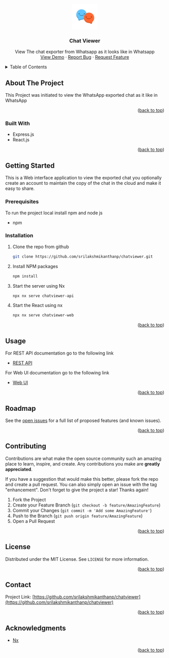 <div id="top"></div>
<!--
*** Thanks for checking out the Best-README-Template. If you have a suggestion
*** that would make this better, please fork the repo and create a pull request
*** or simply open an issue with the tag "enhancement".
*** Don't forget to give the project a star!
*** Thanks again! Now go create something AMAZING! :D
-->


<!-- PROJECT LOGO -->
<br />
<div align="center">
  <a href="https://github.com/srilakshmikanthanp/chatviewer">
    <img src="assets/logo.png" alt="Logo" width="80" height="80">
  </a>

<h3 align="center">Chat Viewer</h3>

  <p align="center">
    View The chat exporter from Whatsapp as it looks like in Whatsapp
    <br />
    <a href="https://github.com/srilakshmikanthanp/chatviewer">View Demo</a>
    ·
    <a href="https://github.com/srilakshmikanthanp/chatviewer/issues">Report Bug</a>
    ·
    <a href="https://github.com/srilakshmikanthanp/chatviewer/issues">Request Feature</a>
  </p>
</div>



<!-- TABLE OF CONTENTS -->
<details>
  <summary>Table of Contents</summary>
  <ol>
    <li>
      <a href="#about-the-project">About The Project</a>
      <ul>
        <li><a href="#built-with">Built With</a></li>
      </ul>
    </li>
    <li>
      <a href="#getting-started">Getting Started</a>
      <ul>
        <li><a href="#prerequisites">Prerequisites</a></li>
        <li><a href="#installation">Installation</a></li>
      </ul>
    </li>
    <li><a href="#usage">Usage</a></li>
    <li><a href="#roadmap">Roadmap</a></li>
    <li><a href="#contributing">Contributing</a></li>
    <li><a href="#license">License</a></li>
    <li><a href="#contact">Contact</a></li>
    <li><a href="#acknowledgments">Acknowledgments</a></li>
  </ol>
</details>



<!-- ABOUT THE PROJECT -->
## About The Project

This Project was initiated to view the WhatsApp exported chat as it like in WhatsApp

<p align="right">(<a href="#top">back to top</a>)</p>

### Built With

* Express.js
* React.js

<p align="right">(<a href="#top">back to top</a>)</p>

<!-- GETTING STARTED -->
## Getting Started

This is a Web interface application to view the exported chat you optionally create an account to maintain the copy of the chat in the cloud and make it easy to share.

### Prerequisites

To run the project local install npm and node js

* npm

### Installation

1. Clone the repo from github

   ```sh
   git clone https://github.com/srilakshmikanthanp/chatviewer.git
   ```
3. Install NPM packages

   ```sh
   npm install
   ```
5. Start the server using Nx

   ```sh
   npx nx serve chatviewer-api 
   ```
7. Start the React using nx

   ```sh
   npx nx serve chatviewer-web
   ```

<p align="right">(<a href="#top">back to top</a>)</p>



<!-- USAGE EXAMPLES -->
## Usage

For REST API documentation go to the following link

  * [REST API](apps/chatviewer-api)

For Web UI documentation go to the following link

  * [Web UI](apps/chatviewer-web)

<p align="right">(<a href="#top">back to top</a>)</p>


<!-- ROADMAP -->
## Roadmap

See the [open issues](https://github.com/srilakshmikanthanp/chatviewer/issues) for a full list of proposed features (and known issues).

<p align="right">(<a href="#top">back to top</a>)</p>


<!-- CONTRIBUTING -->
## Contributing

Contributions are what make the open source community such an amazing place to learn, inspire, and create. Any contributions you make are **greatly appreciated**.

If you have a suggestion that would make this better, please fork the repo and create a pull request. You can also simply open an issue with the tag "enhancement".
Don't forget to give the project a star! Thanks again!

1. Fork the Project
2. Create your Feature Branch (`git checkout -b feature/AmazingFeature`)
3. Commit your Changes (`git commit -m 'Add some AmazingFeature'`)
4. Push to the Branch (`git push origin feature/AmazingFeature`)
5. Open a Pull Request

<p align="right">(<a href="#top">back to top</a>)</p>



<!-- LICENSE -->
## License

Distributed under the MIT License. See `LICENSE` for more information.

<p align="right">(<a href="#top">back to top</a>)</p>


<!-- CONTACT -->
## Contact

Project Link: [https://github.com/srilakshmikanthanp/chatviewer](https://github.com/srilakshmikanthanp/chatviewer)

<p align="right">(<a href="#top">back to top</a>)</p>


<!-- ACKNOWLEDGMENTS -->
## Acknowledgments

* [Nx](https://nx.dev/)

<p align="right">(<a href="#top">back to top</a>)</p>
